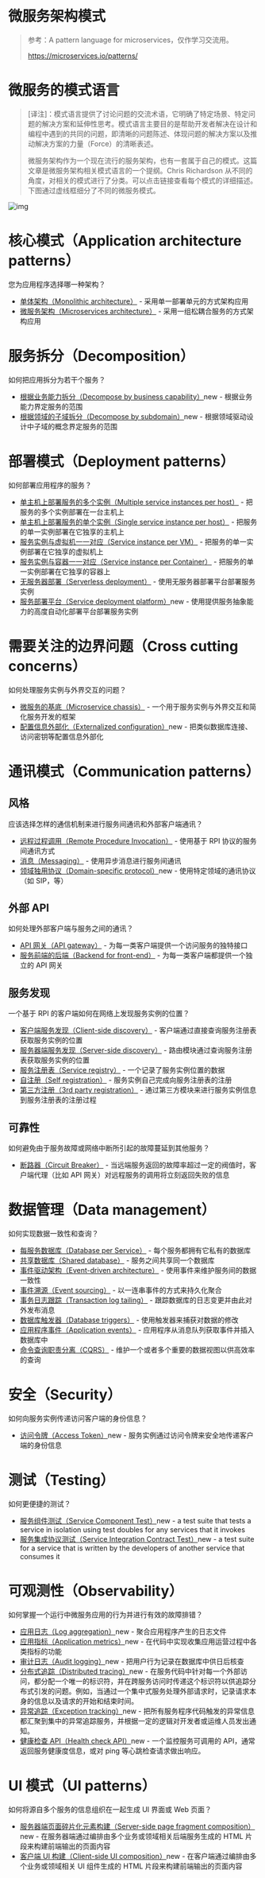 # 微服务架构模式

> 参考：A pattern language for microservices，仅作学习交流用。
>
> https://microservices.io/patterns/

# 微服务的模式语言

> [译注]：模式语言提供了讨论问题的交流术语，它明确了特定场景、特定问题的解决方案和延伸性思考。模式语言主要目的是帮助开发者解决在设计和编程中遇到的共同的问题，即清晰的问题陈述、体现问题的解决方案以及推动解决方案的力量（Force）的清晰表述。
>
> 微服务架构作为一个现在流行的服务架构，也有一套属于自己的模式。这篇文章是微服务架构相关模式语言的一个提纲。Chris Richardson 从不同的角度，对相关的模式进行了分类。可以点击链接查看每个模式的详细描述。下图通过虚线框细分了不同的微服务模式。

![img](https://microservices.io/i/MicroservicePatternLanguage.jpg)

# 核心模式（Application architecture patterns）

您为应用程序选择哪一种架构？

- [单体架构（Monolithic architecture）](https://microservices.io/patterns/cn/monolithic.html) - 采用单一部署单元的方式架构应用
- [微服务架构（Microservices architecture）](https://microservices.io/patterns/cn/microservices.html) - 采用一组松耦合服务的方式架构应用

# 服务拆分（Decomposition）

如何把应用拆分为若干个服务？

- [根据业务能力拆分（Decompose by business capability）](https://microservices.io/patterns/cn/decomposition/decompose-by-business-capability.html)new - 根据业务能力界定服务的范围
- [根据领域的子域拆分（Decompose by subdomain）](https://microservices.io/patterns/cn/decomposition/decompose-by-subdomain.html)new - 根据领域驱动设计中子域的概念界定服务的范围

# 部署模式（Deployment patterns）

如何部署应用程序的服务？

- [单主机上部署服务的多个实例（Multiple service instances per host）](https://microservices.io/patterns/cn/deployment/multiple-services-per-host.html) - 把服务的多个实例部署在一台主机上
- [单主机上部署服务的单个实例（Single service instance per host）](https://microservices.io/patterns/cn/deployment/single-service-per-host.html) - 把服务的单一实例部署在它独享的主机上
- [服务实例与虚拟机一一对应（Service instance per VM）](https://microservices.io/patterns/cn/deployment/service-per-vm.html) - 把服务的单一实例部署在它独享的虚拟机上
- [服务实例与容器一一对应（Service instance per Container）](https://microservices.io/patterns/cn/deployment/service-per-container.html) - 把服务的单一实例部署在它独享的容器上
- [无服务器部署（Serverless deployment）](https://microservices.io/patterns/deployment/serverless-deployment.html) - 使用无服务器部署平台部署服务实例
- [服务部署平台（Service deployment platform）](https://microservices.io/patterns/deployment/service-deployment-platform.html)new - 使用提供服务抽象能力的高度自动化部署平台部署服务实例

# 需要关注的边界问题（Cross cutting concerns）

如何处理服务实例与外界交互的问题？

- [微服务的基底（Microservice chassis）](https://microservices.io/patterns/microservice-chassis.html) - 一个用于服务实例与外界交互和简化服务开发的框架
- [配置信息外部化（Externalized configuration）](https://microservices.io/patterns/externalized-configuration.html)new - 把类似数据库连接、访问密钥等配置信息外部化

# 通讯模式（Communication patterns）

## 风格

应该选择怎样的通信机制来进行服务间通讯和外部客户端通讯？

- [远程过程调用（Remote Procedure Invocation）](https://microservices.io/patterns/cn/communication-style/rpi.html) - 使用基于 RPI 协议的服务间通讯方式
- [消息（Messaging）](https://microservices.io/patterns/cn/communication-style/messaging.html) - 使用异步消息进行服务间通讯
- [领域独用协议（Domain-specific protocol）](https://microservices.io/patterns/cn/communication-style/domain-specific.html)new - 使用特定领域的通讯协议（如 SIP，等）

## 外部 API

如何处理外部客户端与服务之间的通讯？

- [API 网关（API gateway）](https://microservices.io/patterns/cn/apigateway.html) - 为每一类客户端提供一个访问服务的独特接口
- [服务前端的后端（Backend for front-end）](https://microservices.io/patterns/cn/apigateway.html) - 为每一类客户端都提供一个独立的 API 网关

## 服务发现

一个基于 RPI 的客户端如何在网络上发现服务实例的位置？

- [客户端服务发现（Client-side discovery）](https://microservices.io/patterns/cn/client-side-discovery.html) - 客户端通过直接查询服务注册表获取服务实例的位置
- [服务器端服务发现（Server-side discovery）](https://microservices.io/patterns/cn/server-side-discovery.html) - 路由模块通过查询服务注册表获取服务实例的位置
- [服务注册表（Service registry）](https://microservices.io/patterns/cn/service-registry.html) - 一个记录了服务实例位置的数据
- [自注册（Self registration）](https://microservices.io/patterns/cn/self-registration.html) - 服务实例自己完成向服务注册表的注册
- [第三方注册（3rd party registration）](https://microservices.io/patterns/cn/3rd-party-registration.html) - 通过第三方模块来进行服务实例信息到服务注册表的注册过程

## 可靠性

如何避免由于服务故障或网络中断所引起的故障蔓延到其他服务？

- [断路器（Circuit Breaker）](https://microservices.io/patterns/cn/reliability/circuit-breaker.html) - 当远端服务返回的故障率超过一定的阀值时，客户端代理（比如 API 网关）对远程服务的调用将立刻返回失败的信息

# 数据管理（Data management）

如何实现数据一致性和查询？

- [每服务数据库（Database per Service）](https://microservices.io/patterns/cn/data/database-per-service.html) - 每个服务都拥有它私有的数据库
- [共享数据库（Shared database）](https://microservices.io/patterns/cn/data/shared-database.html) - 服务之间共享同一个数据库
- [事件驱动架构（Event-driven architecture）](https://microservices.io/patterns/cn/data/event-driven-architecture.html) - 使用事件来维护服务间的数据一致性
- [事件溯源（Event sourcing）](https://microservices.io/patterns/cn/data/event-sourcing.html) - 以一连串事件的方式来持久化聚合
- [事务日志跟踪（Transaction log tailing）](https://microservices.io/patterns/cn/data/transaction-log-tailing.html) - 跟踪数据库的日志变更并由此对外发布消息
- [数据库触发器（Database triggers）](https://microservices.io/patterns/cn/data/database-triggers.html) - 使用触发器来捕获对数据的修改
- [应用程序事件（Application events）](https://microservices.io/patterns/cn/data/transactional-outbox.html) - 应用程序从消息队列获取事件并插入数据库中
- [命令查询职责分离（CQRS）](https://microservices.io/patterns/cn/data/cqrs.html) - 维护一个或者多个重要的数据视图以供高效率的查询

# 安全（Security）

如何向服务实例传递访问客户端的身份信息？

- [访问令牌（Access Token）](https://microservices.io/patterns/cn/security/access-token.html)new - 服务实例通过访问令牌来安全地传递客户端的身份信息

# 测试（Testing）

如何更便捷的测试？

- [服务组件测试（Service Component Test）](https://microservices.io/patterns/cn/testing/service-component-test.html)new - a test suite that tests a service in isolation using test doubles for any services that it invokes
- [服务集成协议测试（Service Integration Contract Test）](https://microservices.io/patterns/cn/testing/service-integration-contract-test.html)new - a test suite for a service that is written by the developers of another service that consumes it

# 可观测性（Observability）

如何掌握一个运行中微服务应用的行为并进行有效的故障排错？

- [应用日志（Log aggregation）](https://microservices.io/patterns/cn/observability/application-logging.html)new - 聚合应用程序产生的日志文件
- [应用指标（Application metrics）](https://microservices.io/patterns/cn/observability/application-metrics.html)new - 在代码中实现收集应用运营过程中各类指标的功能
- [审计日志（Audit logging）](https://microservices.io/patterns/cn/observability/audit-logging.html)new - 把用户行为记录在数据库中供日后核查
- [分布式追踪（Distributed tracing）](https://microservices.io/patterns/cn/observability/distributed-tracing.html)new - 在服务代码中针对每一个外部访问，都分配一个唯一的标识符，并在跨服务访问时传递这个标识符以供追踪分布式引发的问题。例如，当通过一个集中式服务处理外部请求时，记录请求本身的信息以及请求的开始和结束时间。
- [异常追踪（Exception tracking）](https://microservices.io/patterns/cn/observability/exception-tracking.html)new - 把所有服务程序代码触发的异常信息都汇聚到集中的异常追踪服务，并根据一定的逻辑对开发者或运维人员发出通知。
- [健康检查 API（Health check API）](https://microservices.io/patterns/cn/observability/health-check-api.html)new - 一个监控服务可调用的 API，通常返回服务健康度信息，或对 ping 等心跳检查请求做出响应。

# UI 模式（UI patterns）

如何将源自多个服务的信息组织在一起生成 UI 界面或 Web 页面？

- [服务器端页面碎片化元素构建（Server-side page fragment composition）](https://microservices.io/patterns/cn/ui/server-side-page-fragment-composition.html)new - 在服务器端通过编排由多个业务或领域相关后端服务生成的 HTML 片段来构建前端输出的页面内容
- [客户端 UI 构建（Client-side UI composition）](https://microservices.io/patterns/cn/ui/client-side-ui-composition.html)new - 在客户端通过编排由多个业务或领域相关 UI 组件生成的 HTML 片段来构建前端输出的页面内容



